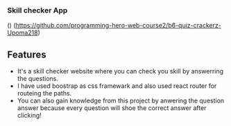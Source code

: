### Skill checker App
()
(https://github.com/programming-hero-web-course2/b6-quiz-crackerz-Upoma218)



## Features

- It's a skill checker website where you can check you skill by answerring the questions.
- I have used boostrap as css framewark and also used react router for routeing the paths.
- You can also gain knowledge from this project by anwering the question answer because every question will shoe the correct answer after clicking!
